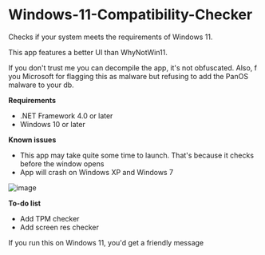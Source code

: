 # Windows-11-Compatibility-Checker
Checks if your system meets the requirements of Windows 11.

This app features a better UI than WhyNotWin11.

If you don't trust me you can decompile the app, it's not obfuscated. Also, f you Microsoft for flagging this as malware but refusing to add the PanOS malware to your db.

**Requirements**
- .NET Framework 4.0 or later
- Windows 10 or later

**Known issues**
- This app may take quite some time to launch. That's because it checks before the window opens
- App will crash on Windows XP and Windows 7

![image](https://user-images.githubusercontent.com/63195743/123518901-b0a8d000-d6da-11eb-83ac-c4f1f5d24902.png)

**To-do list**
- Add TPM checker
- Add screen res checker

If you run this on Windows 11, you'd get a friendly message
